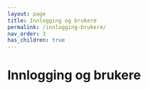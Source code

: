 ```yaml
---
layout: page
title: Innlogging og brukere
permalink: /innlogging-brukere/
nav_order: 3
has_children: true
---
```


# Innlogging og brukere
